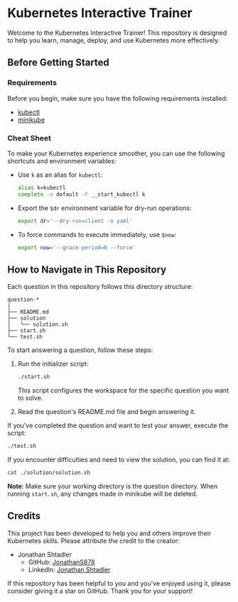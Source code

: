 # Kubernetes Interactive Trainer

Welcome to the Kubernetes Interactive Trainer! This repository is designed to help you learn, manage, deploy, and use Kubernetes more effectively.

## Before Getting Started

### Requirements
Before you begin, make sure you have the following requirements installed:
- [kubectl](https://kubernetes.io/docs/tasks/tools/install-kubectl-linux/)
- [minikube](https://minikube.sigs.k8s.io/docs/start/)

### Cheat Sheet
To make your Kubernetes experience smoother, you can use the following shortcuts and environment variables:

- Use `k` as an alias for `kubectl`:
  ```bash
  alias k=kubectl
  complete -o default -F __start_kubectl k
  ```

- Export the `$dr` environment variable for dry-run operations:
  ```bash
  export dr='--dry-run=client -o yaml'
  ```

- To force commands to execute immediately, use `$now`:
  ```bash
  export now='--grace-period=0 --force'
  ```

## How to Navigate in This Repository

Each question in this repository follows this directory structure:

```
question-*
|
├── README.md
├── solution
│   └── solution.sh
├── start.sh
└── test.sh
```

To start answering a question, follow these steps:
1. Run the initializer script:
   ```bash
   ./start.sh
   ```
   This script configures the workspace for the specific question you want to solve.

2. Read the question's README.md file and begin answering it.

If you've completed the question and want to test your answer, execute the script:
```bash
./test.sh
```

If you encounter difficulties and need to view the solution, you can find it at:
```bash
cat ./solution/solution.sh
```

**Note**: 
Make sure your working directory is the question directory. 
When running `start.sh`, any changes made in minikube will be deleted.

## Credits

This project has been developed to help you and others improve their Kubernetes skills. Please attribute the credit to the creator:
- Jonathan Shtadler
  - GitHub: [JonathanS878](https://github.com/JonathanS878)
  - LinkedIn: [Jonathan Shtadler](www.linkedin.com/in/jonathan-shtadler)

If this repository has been helpful to you and you've enjoyed using it, please consider giving it a star on GitHub. Thank you for your support!